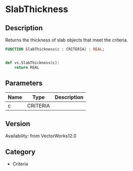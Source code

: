 # SlabThickness

## Description
Returns the thickness of slab objects that meet the criteria.

```pascal
FUNCTION SlabThickness(c : CRITERIA) : REAL;
```

```python

def vs.SlabThickness(c):
    return REAL
```

## Parameters
|Name|Type|Description|
|---|---|---|
|c|CRITERIA||

## Version
Availability: from VectorWorks12.0
## Category
* Criteria

